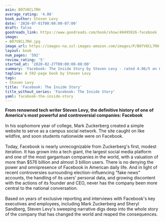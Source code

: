 ```yaml
---
asin: B07V8CL7RH
average_rating: '4.06'
book_author: Steven Levy
date: '2020-07-01T00:00:00-07:00'
draft: false
goodreads_link: https://www.goodreads.com/book/show/48495926-facebook
image:
- B07V8CL7RH.jpg
image_url: https://images-na.ssl-images-amazon.com/images/P/B07V8CL7RH.01._SCLZZZZZZZ.jpg
layout: book
num_pages: '592'
review_rating: '5'
started_at: '2020-02-27T00:00:00-08:00'
summary: 'Facebook: The Inside Story by Steven Levy - rated 4.06/5 on Goodreads'
tagline: A 592-page book by Steven Levy
tags:
- Steven Levy
title: 'Facebook: The Inside Story'
title_without_series: 'Facebook: The Inside Story'
yaml: facebook-the-inside-story
---
```


<b>From renowned tech writer Steven Levy, the definitive history of one of America's most powerful and controversial companies: Facebook</b><br />  <br /> In his sophomore year of college, Mark Zuckerberg created a simple website to serve as a campus social network. The site caught on like wildfire, and soon students nationwide were on Facebook.<br /><br /> Today, Facebook is nearly unrecognizable from Zuckerberg's first, modest iteration. It has grown into a tech giant, the largest social media platform and one of the most gargantuan companies in the world, with a valuation of more than $576 billion and almost 3 billion users. There is no denying the power and omnipresence of Facebook in American daily life. And in light of recent controversies surrounding election-influencing "fake news" accounts, the handling of its users' personal data, and growing discontent with the actions of its founder and CEO, never has the company been more central to the national conversation. <br /><br /> Based on years of exclusive reporting and interviews with Facebook's key executives and employees, including Mark Zuckerberg and Sheryl Sandberg, Steven Levy's sweeping narrative digs deep into the whole story of the company that has changed the world and reaped the consequences.